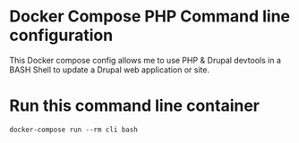 # Docker Compose PHP Command line configuration
This Docker compose config allows me to use PHP & Drupal devtools in a BASH Shell
to update a Drupal web application or site.

# Run this command line container
`docker-compose run --rm cli bash`
